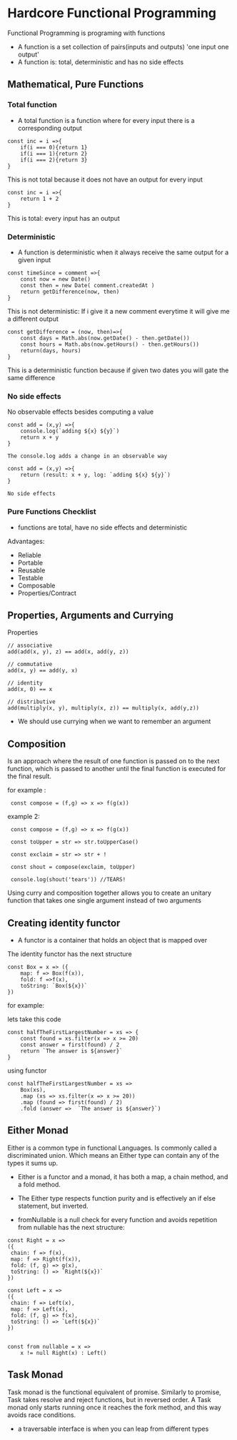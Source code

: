 # Hardcore Functional Programming

Functional Programming is programing with functions
- A function is a set collection of pairs(inputs and outputs) 'one input one output'
- A function is: total, deterministic and has no side effects

## Mathematical, Pure Functions

### Total function
- A total function is a function where for every input there is a corresponding output
 ~~~
 const inc = i =>{
     if(i === 0){return 1}
     if(i === 1){return 2}
     if(i === 2){return 3}
}
~~~
This is not total because it does not have an output for every input
~~~
const inc = i =>{
    return 1 + 2
}
~~~
This is total: every input has an output

### Deterministic
- A function is deterministic when it always receive the same output for a given input
~~~
const timeSince = comment =>{
    const now = new Date()
    const then = new Date( comment.createdAt )
    return getDifference(now, then)
}
~~~
This is not deterministic: If i give it a new comment everytime it will give me a different output
~~~
const getDifference = (now, then)=>{
    const days = Math.abs(now.getDate() - then.getDate())
    const hours = Math.abs(now.getHours() - then.getHours())
    return(days, hours)
}
~~~
This is a deterministic function because if given two dates you will gate the same difference

### No side effects
No observable effects besides computing a value
~~~
const add = (x,y) =>{
    console.log(`adding ${x} ${y}`)
    return x + y
}

The console.log adds a change in an observable way 
~~~
~~~
const add = (x,y) =>{
    return (result: x + y, log: `adding ${x} ${y}`)
}

No side effects
~~~

### Pure Functions Checklist

- functions are total, have no side effects and deterministic

Advantages:
- Reliable
- Portable
- Reusable
- Testable
- Composable
- Properties/Contract

## Properties, Arguments and Currying

Properties
~~~
// associative
add(add(x, y), z) == add(x, add(y, z))
 ~~~
 ~~~
// commutative
add(x, y) == add(y, x)
 ~~~
 ~~~
// identity
add(x, 0) == x
 ~~~
 ~~~
// distributive
add(multiply(x, y), multiply(x, z)) == multiply(x, add(y,z))
~~~
- We should use currying when we want to remember an argument

## Composition
 Is an approach where the result of one function is passed on to the next function, which is passed to another until the final function is executed for the final result.

 for example :
~~~
 const compose = (f,g) => x => f(g(x))
~~~
 example 2:
~~~
 const compose = (f,g) => x => f(g(x))

 const toUpper = str => str.toUpperCase()

 const exclaim = str => str + !

 const shout = compose(exclaim, toUpper)

 console.log(shout('tears')) //TEARS!
~~~
 Using curry and composition together allows you to create an unitary function that takes one single argument instead of two arguments

 ## Creating identity functor
 - A functor is a container that holds an object that is mapped over

The identity functor has the next structure
~~~
const Box = x => ({
    map: f => Box(f(x)),
    fold: f =>f(x),
    toString: `Box(${x})`
})
~~~
for example:

lets take this code
~~~
const halfTheFirstLargestNumber = xs => {
    const found = xs.filter(x => x >= 20)
    const answer = first(found) / 2
    return `The answer is ${answer}`
}
~~~
using functor
~~~
const halfTheFirstLargestNumber = xs =>
    Box(xs),
    .map (xs => xs.filter(x => x >= 20))
    .map (found => first(found) / 2)
    .fold (answer =>  `The answer is ${answer}`)
~~~

## Either Monad

Either is a common type in functional Languages. Is commonly called a discriminated union. Which means an Either type can contain any of the types it sums up.

- Either is a functor and a monad, it has both a map, a chain method, and a fold method. 
- The Either type respects function purity and is effectively an if else statement, but inverted.

- fromNullable is a null check for every function and avoids repetition
from nullable has the next structure:
~~~
const Right = x =>
({
 chain: f => f(x),
 map: f => Right(f(x)),
 fold: (f, g) => g(x),
 toString: () => `Right(${x})`
})

const Left = x =>
({
 chain: f => Left(x),
 map: f => Left(x),
 fold: (f, g) => f(x),
 toString: () => `Left(${x})`
})


const from nullable = x =>
    x != null Right(x) : Left()
~~~
## Task Monad

Task monad is the functional equivalent of promise. Similarly to promise, Task takes resolve and reject functions, but in reversed order. A Task monad only starts running once it reaches the fork method, and this way avoids race conditions.

- a traversable interface is when you can leap from different types


